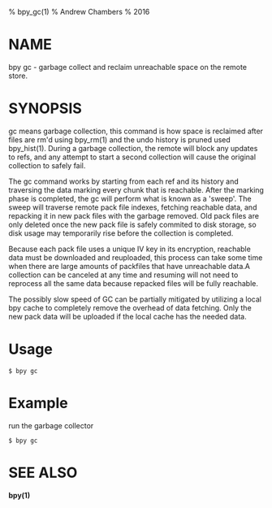 % bpy_gc(1)
% Andrew Chambers
% 2016

# NAME

bpy gc - garbage collect and reclaim unreachable space on the remote store.

# SYNOPSIS

gc means garbage collection, this command is how space is reclaimed after
files are rm'd using bpy_rm(1) and the undo history is pruned used bpy_hist(1). During a garbage collection, the remote will block any updates to refs, and any attempt to start a second collection will cause the original collection to safely fail.

The gc command works by starting from each ref and its history and traversing the data marking every chunk that is reachable.
After the marking phase is completed, the gc will perform what is known as a 'sweep'.
The sweep will traverse remote pack file indexes, fetching reachable data, and repacking it
in new pack files with the garbage removed. Old pack files are only deleted once
the new pack file is safely commited to disk storage, so disk usage may temporarily rise before
the collection is completed.

Because each pack file uses a unique IV key in its encryption, reachable data must be downloaded and reuploaded,
this process can take some time when there are large amounts of packfiles that have unreachable data.A collection can be
canceled at any time and resuming will not need to reprocess all the same data because repacked files will be fully reachable.

The possibly slow speed of GC can be partially mitigated by utilizing a local bpy cache to completely remove
the overhead of data fetching. Only the new pack data will be uploaded if the local cache has the needed data.

# Usage

```$ bpy gc```

# Example

run the garbage collector

```
$ bpy gc
```

# SEE ALSO

**bpy(1)**
